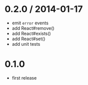
# 0.2.0 / 2014-01-17

- emit `error` events
- add React#remove()
- add React#exists()
- add React#set()
- add unit tests

# 0.1.0

- first release
